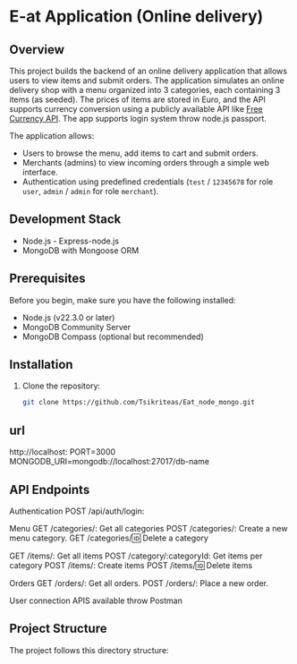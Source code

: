 # E-at Application (Online delivery)

## Overview
This project builds the backend of an online delivery application that allows users to view items and submit orders. The application simulates an online delivery shop with a menu organized into 3 categories, each containing 3 items (as seeded). The prices of items are stored in Euro, and the API supports currency conversion using a publicly available API like [Free Currency API](https://www.freecurrencyapi.com/). The app supports login system throw node.js passport.

The application allows:
- Users to browse the menu, add items to cart and submit orders.
- Merchants (admins) to view incoming orders through a simple web interface.
- Authentication using predefined credentials (`test` / `12345678` for role `user`, `admin` / `admin` for role `merchant`).

## Development Stack
- Node.js - Express-node.js
- MongoDB with Mongoose ORM


## Prerequisites
Before you begin, make sure you have the following installed:
- Node.js (v22.3.0 or later)
- MongoDB Community Server
- MongoDB Compass (optional but recommended)

## Installation
1. Clone the repository:
   ```sh
   git clone https://github.com/Tsikriteas/Eat_node_mongo.git

## url
http://localhost:
PORT=3000
MONGODB_URI=mongodb://localhost:27017/db-name

## API Endpoints
Authentication
POST /api/auth/login:

Menu
GET /categories/: Get all categories
POST /categories/: Create a new menu category.
GET /categories/:id: Delete a category

GET /items/: Get all items
POST /category/:categoryId: Get items per category
POST /items/: Create items
POST /items/:id: Delete items

Orders
GET /orders/: Get all orders.
POST /orders/: Place a new order.

User connection APIS available throw Postman

## Project Structure
The project follows this directory structure:



